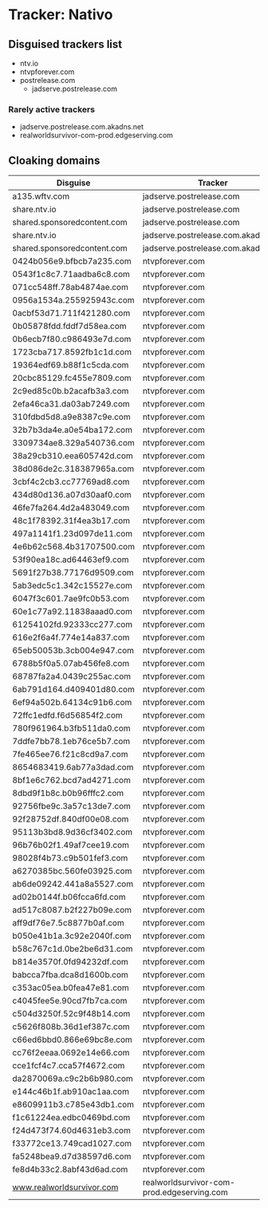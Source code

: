 # Tracker: Nativo

## Disguised trackers list

* ntv.io
* ntvpforever.com
* postrelease.com
    * jadserve.postrelease.com

### Rarely active trackers

* jadserve.postrelease.com.akadns.net
* realworldsurvivor-com-prod.edgeserving.com

## Cloaking domains

| Disguise | Tracker |
| ---- | ---- |
| a135.wftv.com | jadserve.postrelease.com |
| share.ntv.io | jadserve.postrelease.com |
| shared.sponsoredcontent.com | jadserve.postrelease.com |
| share.ntv.io | jadserve.postrelease.com.akadns.net |
| shared.sponsoredcontent.com | jadserve.postrelease.com.akadns.net |
| 0424b056e9.bfbcb7a235.com | ntvpforever.com |
| 0543f1c8c7.71aadba6c8.com | ntvpforever.com |
| 071cc548ff.78ab4874ae.com | ntvpforever.com |
| 0956a1534a.255925943c.com | ntvpforever.com |
| 0acbf53d71.711f421280.com | ntvpforever.com |
| 0b05878fdd.fddf7d58ea.com | ntvpforever.com |
| 0b6ecb7f80.c986493e7d.com | ntvpforever.com |
| 1723cba717.8592fb1c1d.com | ntvpforever.com |
| 19364edf69.b88f1c5cda.com | ntvpforever.com |
| 20cbc85129.fc455e7809.com | ntvpforever.com |
| 2c9ed85c0b.b2acafb3a3.com | ntvpforever.com |
| 2efa46ca31.da03ab7249.com | ntvpforever.com |
| 310fdbd5d8.a9e8387c9e.com | ntvpforever.com |
| 32b7b3da4e.a0e54ba172.com | ntvpforever.com |
| 3309734ae8.329a540736.com | ntvpforever.com |
| 38a29cb310.eea605742d.com | ntvpforever.com |
| 38d086de2c.318387965a.com | ntvpforever.com |
| 3cbf4c2cb3.cc77769ad8.com | ntvpforever.com |
| 434d80d136.a07d30aaf0.com | ntvpforever.com |
| 46fe7fa264.4d2a483049.com | ntvpforever.com |
| 48c1f78392.31f4ea3b17.com | ntvpforever.com |
| 497a1141f1.23d097de11.com | ntvpforever.com |
| 4e6b62c568.4b31707500.com | ntvpforever.com |
| 53f90ea18c.ad64463ef9.com | ntvpforever.com |
| 5691f27b38.77176d9509.com | ntvpforever.com |
| 5ab3edc5c1.342c15527e.com | ntvpforever.com |
| 6047f3c601.7ae9fc0b53.com | ntvpforever.com |
| 60e1c77a92.11838aaad0.com | ntvpforever.com |
| 61254102fd.92333cc277.com | ntvpforever.com |
| 616e2f6a4f.774e14a837.com | ntvpforever.com |
| 65eb50053b.3cb004e947.com | ntvpforever.com |
| 6788b5f0a5.07ab456fe8.com | ntvpforever.com |
| 68787fa2a4.0439c255ac.com | ntvpforever.com |
| 6ab791d164.d409401d80.com | ntvpforever.com |
| 6ef94a502b.64134c91b6.com | ntvpforever.com |
| 72ffc1edfd.f6d56854f2.com | ntvpforever.com |
| 780f961964.b3fb511da0.com | ntvpforever.com |
| 7ddfe7bb78.1eb76ce5b7.com | ntvpforever.com |
| 7fe465ee76.f21c8cd9a7.com | ntvpforever.com |
| 8654683419.6ab77a3dad.com | ntvpforever.com |
| 8bf1e6c762.bcd7ad4271.com | ntvpforever.com |
| 8dbd9f1b8c.b0b96fffc2.com | ntvpforever.com |
| 92756fbe9c.3a57c13de7.com | ntvpforever.com |
| 92f28752df.840df00e08.com | ntvpforever.com |
| 95113b3bd8.9d36cf3402.com | ntvpforever.com |
| 96b76b02f1.49af7cee19.com | ntvpforever.com |
| 98028f4b73.c9b501fef3.com | ntvpforever.com |
| a6270385bc.560fe03925.com | ntvpforever.com |
| ab6de09242.441a8a5527.com | ntvpforever.com |
| ad02b0144f.b06fcca6fd.com | ntvpforever.com |
| ad517c8087.b2f227b09e.com | ntvpforever.com |
| aff9df76e7.5c8877b0af.com | ntvpforever.com |
| b050e41b1a.3c92e2040f.com | ntvpforever.com |
| b58c767c1d.0be2be6d31.com | ntvpforever.com |
| b814e3570f.0fd94232df.com | ntvpforever.com |
| babcca7fba.dca8d1600b.com | ntvpforever.com |
| c353ac05ea.b0fea47e81.com | ntvpforever.com |
| c4045fee5e.90cd7fb7ca.com | ntvpforever.com |
| c504d3250f.52c9f48b14.com | ntvpforever.com |
| c5626f808b.36d1ef387c.com | ntvpforever.com |
| c66ed6bbd0.866e69bc8e.com | ntvpforever.com |
| cc76f2eeaa.0692e14e66.com | ntvpforever.com |
| cce1fcf4c7.cca57f4672.com | ntvpforever.com |
| da2870069a.c9c2b6b980.com | ntvpforever.com |
| e144c46b1f.ab910ac1aa.com | ntvpforever.com |
| e8609911b3.c785e43db1.com | ntvpforever.com |
| f1c61224ea.edbc0469bd.com | ntvpforever.com |
| f24d473f74.60d4631eb3.com | ntvpforever.com |
| f33772ce13.749cad1027.com | ntvpforever.com |
| fa5248bea9.d7d38597d6.com | ntvpforever.com |
| fe8d4b33c2.8abf43d6ad.com | ntvpforever.com |
| www.realworldsurvivor.com | realworldsurvivor-com-prod.edgeserving.com |
